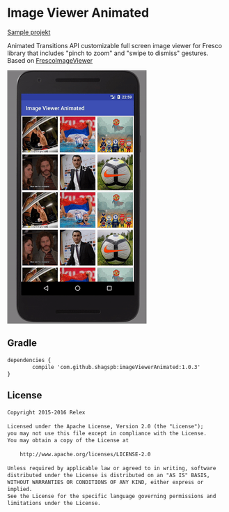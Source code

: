 # Image Viewer Animated


[Sample projekt](https://github.com/shagspb/imageViewerAnimated/tree/master/sample)

Animated Transitions API customizable full screen image viewer for Fresco library that includes "pinch to zoom" and "swipe to dismiss" gestures. Based on [FrescoImageViewer](https://github.com/stfalcon-studio/FrescoImageViewer)

![alt tag](images/ezgif.com-video-to-gif.gif)


## Gradle

	dependencies {
	        compile 'com.github.shagspb:imageViewerAnimated:1.0.3'
	}
	
	
## License
```
Copyright 2015-2016 Relex

Licensed under the Apache License, Version 2.0 (the "License");
you may not use this file except in compliance with the License.
You may obtain a copy of the License at

    http://www.apache.org/licenses/LICENSE-2.0

Unless required by applicable law or agreed to in writing, software
distributed under the License is distributed on an "AS IS" BASIS,
WITHOUT WARRANTIES OR CONDITIONS OF ANY KIND, either express or implied.
See the License for the specific language governing permissions and
limitations under the License.
```

